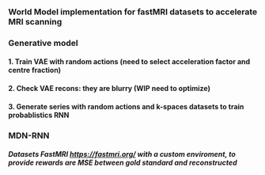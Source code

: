 ### World Model implementation for fastMRI datasets to accelerate MRI scanning 

###  Generative model
#### 1. Train VAE with random actions (need to select acceleration factor and centre fraction)
#### 2. Check VAE recons: they are blurry (WIP need to optimize)
#### 3. Generate series with random actions and k-spaces datasets to train probablistics RNN


### MDN-RNN 

####
####
####





##### Datasets FastMRI https://fastmri.org/ with a custom enviroment, to provide rewards are MSE between gold standard and reconstructed
